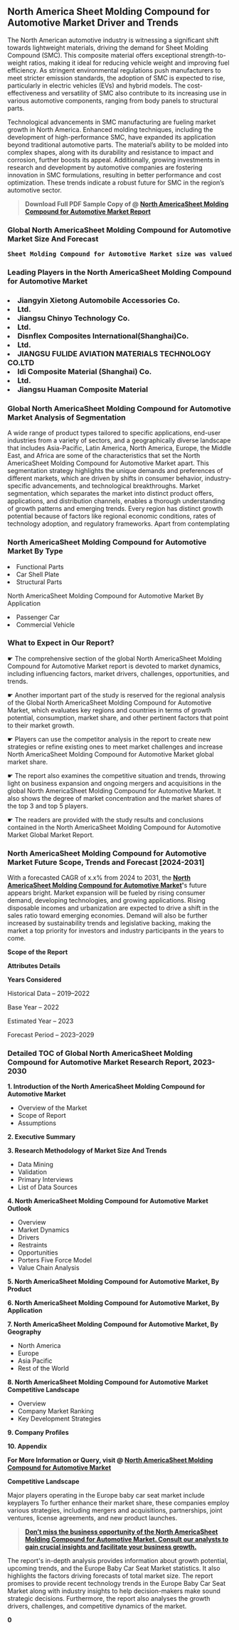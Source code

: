 <p> <h2>North America Sheet Molding Compound for Automotive Market Driver and Trends</h2><p>The North American automotive industry is witnessing a significant shift towards lightweight materials, driving the demand for Sheet Molding Compound (SMC). This composite material offers exceptional strength-to-weight ratios, making it ideal for reducing vehicle weight and improving fuel efficiency. As stringent environmental regulations push manufacturers to meet stricter emission standards, the adoption of SMC is expected to rise, particularly in electric vehicles (EVs) and hybrid models. The cost-effectiveness and versatility of SMC also contribute to its increasing use in various automotive components, ranging from body panels to structural parts.</p><p>Technological advancements in SMC manufacturing are fueling market growth in North America. Enhanced molding techniques, including the development of high-performance SMC, have expanded its application beyond traditional automotive parts. The material’s ability to be molded into complex shapes, along with its durability and resistance to impact and corrosion, further boosts its appeal. Additionally, growing investments in research and development by automotive companies are fostering innovation in SMC formulations, resulting in better performance and cost optimization. These trends indicate a robust future for SMC in the region’s automotive sector.</p></p><blockquote id="" class=""><strong>Download Full PDF Sample Copy of @&nbsp;<a href="https://www.verifiedmarketreports.com/download-sample/?rid=304652&utm_source=GitHub-Jan&utm_medium=281" target="_blank">North AmericaSheet Molding Compound for Automotive Market Report</a>&nbsp;&nbsp;</strong></blockquote><h3 id="" class=""><strong>Global&nbsp;North AmericaSheet Molding Compound for Automotive Market Size And Forecast</strong></h3><pre class="reader-text-block__code-block"><strong>Sheet Molding Compound for Automotive Market size was valued at USD 1.5 Billion in 2022 and is projected to reach USD 2.8 Billion by 2030, growing at a CAGR of 8.6% from 2024 to 2030.</strong></pre><h3 id="" class="">Leading Players in the&nbsp;North AmericaSheet Molding Compound for Automotive Market</h3><h3 class=""></Li><Li>Jiangyin Xietong Automobile Accessories Co.</Li><Li> Ltd.</Li><Li> Jiangsu Chinyo Technology Co.</Li><Li> Ltd.</Li><Li> Disnflex Composites International(Shanghai)Co.</Li><Li>Ltd.</Li><Li> JIANGSU FULIDE AVIATION MATERIALS TECHNOLOGY CO.LTD</Li><Li> Idi Composite Material (Shanghai) Co.</Li><Li> Ltd.</Li><Li> Jiangsu Huaman Composite Material</h3><h3 id="" class="">Global&nbsp;North AmericaSheet Molding Compound for Automotive Market Analysis of Segmentation</h3><p id="" class="">A wide range of product types tailored to specific applications, end-user industries from a variety of sectors, and a geographically diverse landscape that includes Asia-Pacific, Latin America, North America, Europe, the Middle East, and Africa are some of the characteristics that set the North AmericaSheet Molding Compound for Automotive Market apart. This segmentation strategy highlights the unique demands and preferences of different markets, which are driven by shifts in consumer behavior, industry-specific advancements, and technological breakthroughs. Market segmentation, which separates the market into distinct product offers, applications, and distribution channels, enables a thorough understanding of growth patterns and emerging trends. Every region has distinct growth potential because of factors like regional economic conditions, rates of technology adoption, and regulatory frameworks. Apart from contemplating</p><h3 id="" class="">North AmericaSheet Molding Compound for Automotive Market&nbsp;By Type</h3><p></Li><Li>Functional Parts</Li><Li> Car Shell Plate</Li><Li> Structural Parts</p><div class="" data-test-id=""><p>North AmericaSheet Molding Compound for Automotive Market&nbsp;By Application</p></div><p class=""></Li><Li>Passenger Car</Li><Li> Commercial Vehicle</p><div class="" data-test-id=""><h3><span class="">What to Expect in Our Report?</span></h3></div><div class="" data-test-id=""><p><span class="">☛ The comprehensive section of the global North AmericaSheet Molding Compound for Automotive Market report is devoted to market dynamics, including influencing factors, market drivers, challenges, opportunities, and trends.</span></p></div><div class="" data-test-id=""><p><span class="">☛ Another important part of the study is reserved for the regional analysis of the Global North AmericaSheet Molding Compound for Automotive Market, which evaluates key regions and countries in terms of growth potential, consumption, market share, and other pertinent factors that point to their market growth.</span></p></div><div class="" data-test-id=""><p><span class="">☛ Players can use the competitor analysis in the report to create new strategies or refine existing ones to meet market challenges and increase North AmericaSheet Molding Compound for Automotive Market global market share.</span></p></div><div class="" data-test-id=""><p><span class="">☛ The report also examines the competitive situation and trends, throwing light on business expansion and ongoing mergers and acquisitions in the global North AmericaSheet Molding Compound for Automotive Market. It also shows the degree of market concentration and the market shares of the top 3 and top 5 players.</span></p></div><div class="" data-test-id=""><p><span class="">☛ The readers are provided with the study results and conclusions contained in the North AmericaSheet Molding Compound for Automotive Market Global Market Report.</span></p></div><div class="" data-test-id=""><h3><span class="">North AmericaSheet Molding Compound for Automotive Market Future Scope, Trends and Forecast [2024-2031]</span></h3></div><div class="" data-test-id=""><p><span class="">With a forecasted CAGR of x.x% from 2024 to 2031, the <strong><a href="https://www.verifiedmarketreports.com/download-sample/?rid=304652&utm_source=GitHub-Jan&utm_medium=281" target="_blank">North AmericaSheet Molding Compound for Automotive Market</a>'</strong>s future appears bright. Market expansion will be fueled by rising consumer demand, developing technologies, and growing applications. Rising disposable incomes and urbanization are expected to drive a shift in the sales ratio toward emerging economies. Demand will also be further increased by sustainability trends and legislative backing, making the market a top priority for investors and industry participants in the years to come.</span></p><p id="ember66" class="ember-view reader-text-block__paragraph"><strong>Scope of the Report</strong></p><p id="ember67" class="ember-view reader-text-block__paragraph"><strong>Attributes Details</strong></p><p id="ember68" class="ember-view reader-text-block__paragraph"><strong>Years Considered</strong></p><p id="ember69" class="ember-view reader-text-block__paragraph">Historical Data &ndash; 2019&ndash;2022</p><p id="ember70" class="ember-view reader-text-block__paragraph">Base Year &ndash; 2022</p><p id="ember71" class="ember-view reader-text-block__paragraph">Estimated Year &ndash; 2023</p><p id="ember72" class="ember-view reader-text-block__paragraph">Forecast Period &ndash; 2023&ndash;2029</p></div><h3 id="" class="">Detailed TOC of Global North AmericaSheet Molding Compound for Automotive Market Research Report, 2023-2030</h3><p id="" class=""><strong>1. Introduction of the North AmericaSheet Molding Compound for Automotive Market</strong></p><ul><li>Overview of the Market</li><li>Scope of Report</li><li>Assumptions</li></ul><p id="" class=""><strong>2. Executive Summary</strong></p><p id="" class=""><strong>3. Research Methodology of Market Size And Trends</strong></p><ul><li>Data Mining</li><li>Validation</li><li>Primary Interviews</li><li>List of Data Sources</li></ul><p id="" class=""><strong>4. North AmericaSheet Molding Compound for Automotive Market Outlook</strong></p><ul><li>Overview</li><li>Market Dynamics</li><li>Drivers</li><li>Restraints</li><li>Opportunities</li><li>Porters Five Force Model</li><li>Value Chain Analysis</li></ul><p id="" class=""><strong>5. North AmericaSheet Molding Compound for Automotive Market, By Product</strong></p><p id="" class=""><strong>6. North AmericaSheet Molding Compound for Automotive Market, By Application</strong></p><p id="" class=""><strong>7. North AmericaSheet Molding Compound for Automotive Market, By Geography</strong></p><ul><li>North America</li><li>Europe</li><li>Asia Pacific</li><li>Rest of the World</li></ul><p id="" class=""><strong>8. North AmericaSheet Molding Compound for Automotive Market Competitive Landscape</strong></p><ul><li>Overview</li><li>Company Market Ranking</li><li>Key Development Strategies</li></ul><p id="" class=""><strong>9. Company Profiles</strong></p><p id="" class=""><strong>10. Appendix</strong></p><p><strong>For More Information or Query, visit&nbsp;@ <a href="https://www.verifiedmarketreports.com/product/sheet-molding-compound-for-automotive-market/" target="_blank">North AmericaSheet Molding Compound for Automotive Market</a></strong></p><p id="ember61" class="ember-view reader-text-block__paragraph"><strong>Competitive Landscape</strong></p><p id="ember62" class="ember-view reader-text-block__paragraph">Major players operating in the Europe baby car seat market include keyplayers To further enhance their market share, these companies employ various strategies, including mergers and acquisitions, partnerships, joint ventures, license agreements, and new product launches.</p><blockquote id="ember63" class="ember-view reader-text-block__blockquote"><strong><a href="https://www.verifiedmarketreports.com/download-sample/?rid=304652&utm_source=GitHub-Jan&utm_medium=281" target="_blank">Don&rsquo;t miss the business opportunity of the North AmericaSheet Molding Compound for Automotive Market. Consult our analysts to gain crucial insights and facilitate your business growth.</a></strong></blockquote><p id="ember64" class="ember-view reader-text-block__paragraph">The report's in-depth analysis provides information about growth potential, upcoming trends, and the Europe Baby Car Seat Market statistics. It also highlights the factors driving forecasts of total market size. The report promises to provide recent technology trends in the Europe Baby Car Seat Market along with industry insights to help decision-makers make sound strategic decisions. Furthermore, the report also analyses the growth drivers, challenges, and competitive dynamics of the market.</p><p class="ember-view reader-text-block__paragraph"><strong>0</strong></p>
